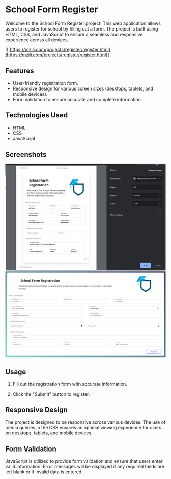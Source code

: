 # School Form Register

Welcome to the School Form Register project! This web application allows users to register for school by filling out a form. The project is built using HTML, CSS, and JavaScript to ensure a seamless and responsive experience across all devices.

![[https://mzili.com/projects/register/register.html](https://mzili.com/projects/register/register.html)]

## Features

- User-friendly registration form.
- Responsive design for various screen sizes (desktops, tablets, and mobile devices).
- Form validation to ensure accurate and complete information.

## Technologies Used

- HTML
- CSS
- JavaScript

## Screenshots

![Print Screenshot](./assets/images/registerPrint.png)
![App Screenshot](./assets/images/registerScrin.png)

## Usage

1. Fill out the registration form with accurate information.

2. Click the "Submit" button to register.

## Responsive Design

The project is designed to be responsive across various devices. The use of media queries in the CSS ensures an optimal viewing experience for users on desktops, tablets, and mobile devices.

## Form Validation

JavaScript is utilized to provide form validation and ensure that users enter valid information. Error messages will be displayed if any required fields are left blank or if invalid data is entered.
